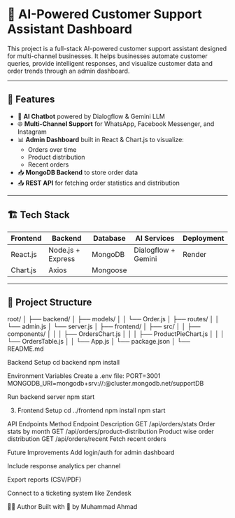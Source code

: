# 🧠 AI-Powered Customer Support Assistant Dashboard

This project is a full-stack AI-powered customer support assistant designed for multi-channel businesses. It helps businesses automate customer queries, provide intelligent responses, and visualize customer data and order trends through an admin dashboard.

---

## 🚀 Features

- 🤖 **AI Chatbot** powered by Dialogflow & Gemini LLM
- 🌐 **Multi-Channel Support** for WhatsApp, Facebook Messenger, and Instagram
- 📊 **Admin Dashboard** built in React & Chart.js to visualize:
  - Orders over time
  - Product distribution
  - Recent orders
- 📥 **MongoDB Backend** to store order data
- 📤 **REST API** for fetching order statistics and distribution

---

## 🏗️ Tech Stack

| Frontend       | Backend             | Database | AI Services         | Deployment |
|----------------|---------------------|----------|---------------------|------------|
| React.js       | Node.js + Express   | MongoDB  | Dialogflow + Gemini | Render     |
| Chart.js       | Axios               | Mongoose |                     |            |

---

## 📁 Project Structure

root/
│
├── backend/
│ ├── models/
│ │ └── Order.js
│ ├── routes/
│ │ └── admin.js
│ └── server.js
│
├── frontend/
│ ├── src/
│ │ ├── components/
│ │ │ ├── OrdersChart.js
│ │ │ ├── ProductPieChart.js
│ │ │ └── OrdersTable.js
│ │ └── App.js
│ └── package.json
│
└── README.md




Backend Setup
cd backend
npm install


Environment Variables
Create a .env file:
PORT=3001
MONGODB_URI=mongodb+srv://<username>:<password>@cluster.mongodb.net/supportDB

Run backend server
npm start

3. Frontend Setup
cd ../frontend
npm install
npm start

 API Endpoints
Method	Endpoint	Description
GET	/api/orders/stats	Order stats by month
GET	/api/orders/product-distribution	Product wise order distribution
GET	/api/orders/recent	Fetch recent orders



 Future Improvements
Add login/auth for admin dashboard

Include response analytics per channel

Export reports (CSV/PDF)

Connect to a ticketing system like Zendesk


👨‍💻 Author
Built with 💙 by Muhammad Ahmad

